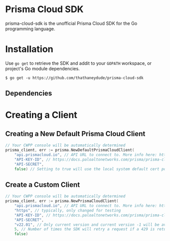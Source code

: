 # Prisma Cloud SDK 
prisma-cloud-sdk is the unofficial Prisma Cloud SDK for the Go programming language.

# Installation
Use `go get` to retrieve the SDK and addit to your `GOPATH` workspace, or project's Go module dependencies.
```
$ go get -u https://github.com/thathaneydude/prisma-cloud-sdk
```

## Dependencies


# Creating a Client
## Creating a New Default Prisma Cloud Client
```go
// Your CWPP console will be automatically determined
prisma_client, err := prisma.NewDefaultPrismaCloudClient(
	"api.prismacloud.io", // API URL to connect to. More info here: https://prisma.pan.dev/api/cloud/api-urls 
	"API-KEY-ID", // https://docs.paloaltonetworks.com/prisma/prisma-cloud/prisma-cloud-admin/manage-prisma-cloud-administrators/create-access-keys
	"API-SECRET", 
	false) // Setting to true will use the local system default cert pool unless the env vars SSL_CERT_FILE and SSL_CERT_DIR are set		
```

## Create a Custom Client
```go
// Your CWPP console will be automatically determined
prisma_client, err := prisma.NewPrismaCloudClient(
    "api.prismacloud.io", // API URL to connect to. More info here: https://prisma.pan.dev/api/cloud/api-urls
    "https", // typically, only changed for testing
    "API-KEY-ID", // https://docs.paloaltonetworks.com/prisma/prisma-cloud/prisma-cloud-admin/manage-prisma-cloud-administrators/create-access-keys
    "API-SECRET", 
    "v22.01", // Only current version and current version -1 will be available. Setting to "1" will always use latest
    5, // Number of times the SDK will retry a request if a 429 is returned
    false)
```